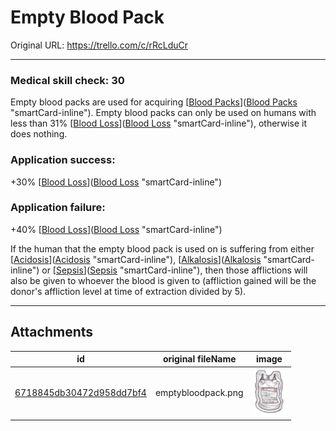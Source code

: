# Empty Blood Pack

Original URL: https://trello.com/c/rRcLduCr

---

### Medical skill check: 30

Empty blood packs are used for acquiring [[Blood Packs](Blood%20Packs.md)]([Blood Packs](Blood%20Packs.md) "smartCard-inline"). Empty blood packs can only be used on humans with less than 31% [[Blood Loss](../Blood/Blood%20Loss.md)]([Blood Loss](../Blood/Blood%20Loss.md) "smartCard-inline"), otherwise it does nothing.

### Application success:

\+30% [[Blood Loss](../Blood/Blood%20Loss.md)]([Blood Loss](../Blood/Blood%20Loss.md) "smartCard-inline")

### Application failure:

\+40% [[Blood Loss](../Blood/Blood%20Loss.md)]([Blood Loss](../Blood/Blood%20Loss.md) "smartCard-inline")

If the human that the empty blood pack is used on is suffering from either [[Acidosis](../Blood/Acidosis.md)]([Acidosis](../Blood/Acidosis.md) "smartCard-inline"), [[Alkalosis](../Blood/Alkalosis.md)]([Alkalosis](../Blood/Alkalosis.md) "smartCard-inline") or [[Sepsis](../Blood/Sepsis.md)]([Sepsis](../Blood/Sepsis.md) "smartCard-inline"), then those afflictions will also be given to whoever the blood is given to (affliction gained will be the donor's affliction level at time of extraction divided by 5).

---

## Attachments

id | original fileName | image
---|---|---
[6718845db30472d958dd7bf4](./Empty%20Blood%20Pack%20-%20Attachments/6718845db30472d958dd7bf4.png) | emptybloodpack.png | ![emptybloodpack.png\|200](./Empty%20Blood%20Pack%20-%20Attachments/6718845db30472d958dd7bf4.png)